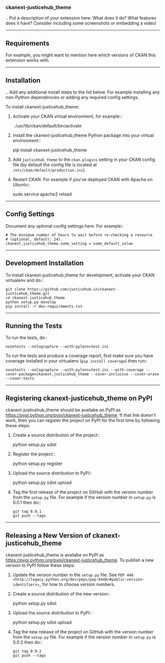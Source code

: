 ### ckanext-justicehub_theme

.. Put a description of your extension here:
   What does it do? What features does it have?
   Consider including some screenshots or embedding a video!


------------
Requirements
------------

For example, you might want to mention here which versions of CKAN this
extension works with.


------------
Installation
------------

.. Add any additional install steps to the list below.
   For example installing any non-Python dependencies or adding any required
   config settings.

To install ckanext-justicehub_theme:

1. Activate your CKAN virtual environment, for example::

     . /usr/lib/ckan/default/bin/activate

2. Install the ckanext-justicehub_theme Python package into your virtual environment::

     pip install ckanext-justicehub_theme

3. Add ``justicehub_theme`` to the ``ckan.plugins`` setting in your CKAN
   config file (by default the config file is located at
   ``/etc/ckan/default/production.ini``).

4. Restart CKAN. For example if you've deployed CKAN with Apache on Ubuntu::

     sudo service apache2 reload


---------------
Config Settings
---------------

Document any optional config settings here. For example::

    # The minimum number of hours to wait before re-checking a resource
    # (optional, default: 24).
    ckanext.justicehub_theme.some_setting = some_default_value


------------------------
Development Installation
------------------------

To install ckanext-justicehub_theme for development, activate your CKAN virtualenv and
do::

    git clone https://github.com/justicehub-in/ckanext-justicehub_theme.git
    cd ckanext-justicehub_theme
    python setup.py develop
    pip install -r dev-requirements.txt


-----------------
Running the Tests
-----------------

To run the tests, do::

    nosetests --nologcapture --with-pylons=test.ini

To run the tests and produce a coverage report, first make sure you have
coverage installed in your virtualenv (``pip install coverage``) then run::

    nosetests --nologcapture --with-pylons=test.ini --with-coverage --cover-package=ckanext.justicehub_theme --cover-inclusive --cover-erase --cover-tests


---------------------------------
Registering ckanext-justicehub_theme on PyPI
---------------------------------

ckanext-justicehub_theme should be availabe on PyPI as
https://pypi.python.org/pypi/ckanext-justicehub_theme. If that link doesn't work, then
you can register the project on PyPI for the first time by following these
steps:

1. Create a source distribution of the project::

     python setup.py sdist

2. Register the project::

     python setup.py register

3. Upload the source distribution to PyPI::

     python setup.py sdist upload

4. Tag the first release of the project on GitHub with the version number from
   the ``setup.py`` file. For example if the version number in ``setup.py`` is
   0.0.1 then do::

       git tag 0.0.1
       git push --tags


----------------------------------------
Releasing a New Version of ckanext-justicehub_theme
----------------------------------------

ckanext-justicehub_theme is availabe on PyPI as https://pypi.python.org/pypi/ckanext-justicehub_theme.
To publish a new version to PyPI follow these steps:

1. Update the version number in the ``setup.py`` file.
   See `PEP 440 <http://legacy.python.org/dev/peps/pep-0440/#public-version-identifiers>`_
   for how to choose version numbers.

2. Create a source distribution of the new version::

     python setup.py sdist

3. Upload the source distribution to PyPI::

     python setup.py sdist upload

4. Tag the new release of the project on GitHub with the version number from
   the ``setup.py`` file. For example if the version number in ``setup.py`` is
   0.0.2 then do::

       git tag 0.0.2
       git push --tags
